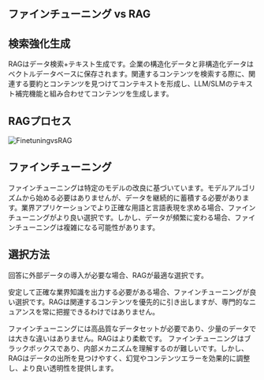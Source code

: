 ## ファインチューニング vs RAG

## 検索強化生成

RAGはデータ検索+テキスト生成です。企業の構造化データと非構造化データはベクトルデータベースに保存されます。関連するコンテンツを検索する際に、関連する要約とコンテンツを見つけてコンテキストを形成し、LLM/SLMのテキスト補完機能と組み合わせてコンテンツを生成します。

## RAGプロセス
![FinetuningvsRAG](../../../../imgs/04/00/rag.png)

## ファインチューニング
ファインチューニングは特定のモデルの改良に基づいています。モデルアルゴリズムから始める必要はありませんが、データを継続的に蓄積する必要があります。業界アプリケーションでより正確な用語と言語表現を求める場合、ファインチューニングがより良い選択です。しかし、データが頻繁に変わる場合、ファインチューニングは複雑になる可能性があります。

## 選択方法
回答に外部データの導入が必要な場合、RAGが最適な選択です。

安定して正確な業界知識を出力する必要がある場合、ファインチューニングが良い選択です。RAGは関連するコンテンツを優先的に引き出しますが、専門的なニュアンスを常に把握できるわけではありません。

ファインチューニングには高品質なデータセットが必要であり、少量のデータでは大きな違いはありません。RAGはより柔軟です。
ファインチューニングはブラックボックスであり、内部メカニズムを理解するのが難しいです。しかし、RAGはデータの出所を見つけやすく、幻覚やコンテンツエラーを効果的に調整し、より良い透明性を提供します。
